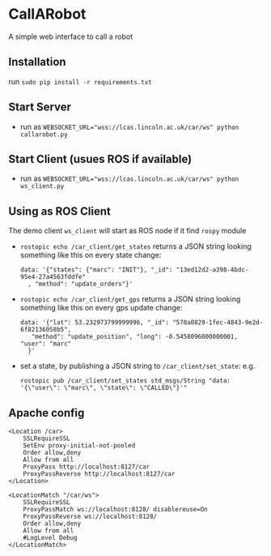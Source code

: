 # CallARobot
A simple web interface to call a robot

## Installation

run `sudo pip install -r requirements.txt`

## Start Server

* run as `WEBSOCKET_URL="wss://lcas.lincoln.ac.uk/car/ws" python callarobot.py`

## Start Client (usues ROS if available)

* run as `WEBSOCKET_URL="wss://lcas.lincoln.ac.uk/car/ws" python ws_client.py`

## Using as ROS Client

The demo client `ws_client` will start as ROS node if it find `rospy` module

* `rostopic echo /car_client/get_states` returns a JSON string looking something like this on every state change:
    ```
    data: '{"states": {"marc": "INIT"}, "_id": "13ed12d2-a398-4bdc-95e4-27a4563fddfe"
      , "method": "update_orders"}'
    ```

* `rostopic echo /car_client/get_gps` returns a JSON string looking something like this on every gps update change:
    ```
    data: '{"lat": 53.232973799999996, "_id": "578a0829-1fec-4843-9e2d-6f82136058b5",
       "method": "update_position", "long": -0.5458096000000001, "user": "marc"
      }'
    ```

* set a state, by publishing a JSON string to `/car_client/set_state`: e.g.
    ```
    rostopic pub /car_client/set_states std_msgs/String "data: '{\"user\": \"marc\", \"state\": \"CALLED\"}'"
    ```

## Apache config

```
<Location /car>
    SSLRequireSSL
    SetEnv proxy-initial-not-pooled
    Order allow,deny
    Allow from all
    ProxyPass http://localhost:8127/car
    ProxyPassReverse http://localhost:8127/car
</Location>

<LocationMatch "/car/ws">
    SSLRequireSSL
    ProxyPassMatch ws://localhost:8128/ disablereuse=On
    ProxyPassReverse ws://localhost:8128/
    Order allow,deny
    Allow from all
    #LogLevel Debug
</LocationMatch>
```